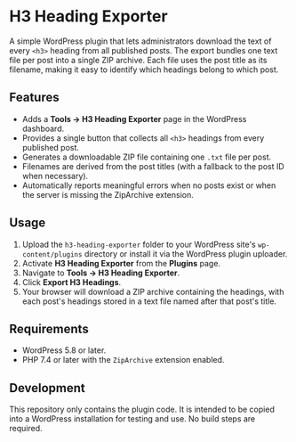 # H3 Heading Exporter

A simple WordPress plugin that lets administrators download the text of every `<h3>` heading from all published posts. The export bundles one text file per post into a single ZIP archive. Each file uses the post title as its filename, making it easy to identify which headings belong to which post.

## Features

- Adds a **Tools → H3 Heading Exporter** page in the WordPress dashboard.
- Provides a single button that collects all `<h3>` headings from every published post.
- Generates a downloadable ZIP file containing one `.txt` file per post.
- Filenames are derived from the post titles (with a fallback to the post ID when necessary).
- Automatically reports meaningful errors when no posts exist or when the server is missing the ZipArchive extension.

## Usage

1. Upload the `h3-heading-exporter` folder to your WordPress site's `wp-content/plugins` directory or install it via the WordPress plugin uploader.
2. Activate **H3 Heading Exporter** from the **Plugins** page.
3. Navigate to **Tools → H3 Heading Exporter**.
4. Click **Export H3 Headings**.
5. Your browser will download a ZIP archive containing the headings, with each post's headings stored in a text file named after that post's title.

## Requirements

- WordPress 5.8 or later.
- PHP 7.4 or later with the `ZipArchive` extension enabled.

## Development

This repository only contains the plugin code. It is intended to be copied into a WordPress installation for testing and use. No build steps are required.
